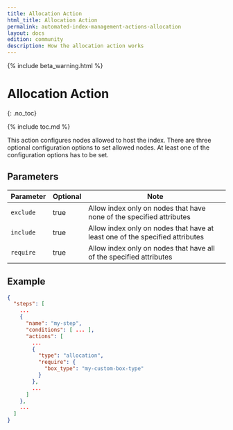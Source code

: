 ```yaml
---
title: Allocation Action
html_title: Allocation Action
permalink: automated-index-management-actions-allocation
layout: docs
edition: community
description: How the allocation action works
---
```

<!--- Copyright 2023 floragunn GmbH -->

{% include beta_warning.html %}

# Allocation Action
{: .no_toc}

{% include toc.md %}

This action configures nodes allowed to host the index.
There are three optional configuration options to set allowed nodes.
At least one of the configuration options has to be set.

## Parameters

| Parameter | Optional | Note                                                                         |
|-----------|----------|------------------------------------------------------------------------------|
| `exclude` | true     | Allow index only on nodes that have none of the specified attributes         |
| `include` | true     | Allow index only on nodes that have at least one of the specified attributes |
| `require` | true     | Allow index only on nodes that have all of the specified attributes          |

## Example

```json
{
  "steps": [
    ...
    {
      "name": "my-step",
      "conditions": [ ... ],
      "actions": [
        ...
        {
          "type": "allocation",
          "require": {
            "box_type": "my-custom-box-type"
          }
        },
        ...
      ]
    },
    ...
  ]
}
```

